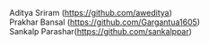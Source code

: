 Aditya Sriram (https://github.com/aweditya)\
Prakhar Bansal (https://github.com/Gargantua1605)\
Sankalp Parashar(https://github.com/sankalppar)
